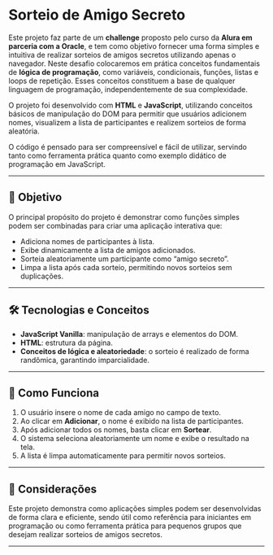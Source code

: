 # Sorteio de Amigo Secreto

Este projeto faz parte de um **challenge** proposto pelo curso da **Alura em parceria com a Oracle**, e tem como objetivo fornecer uma forma simples e intuitiva de realizar sorteios de amigos secretos utilizando apenas o navegador. Neste desafio colocaremos em prática conceitos fundamentais de **lógica de programação**, como variáveis, condicionais, funções, listas e loops de repetição. Esses conceitos constituem a base de qualquer linguagem de programação, independentemente de sua complexidade.

O projeto foi desenvolvido com **HTML** e **JavaScript**, utilizando conceitos básicos de manipulação do DOM para permitir que usuários adicionem nomes, visualizem a lista de participantes e realizem sorteios de forma aleatória.

O código é pensado para ser compreensível e fácil de utilizar, servindo tanto como ferramenta prática quanto como exemplo didático de programação em JavaScript.

---

## 🎯 Objetivo

O principal propósito do projeto é demonstrar como funções simples podem ser combinadas para criar uma aplicação interativa que:

- Adiciona nomes de participantes à lista.
- Exibe dinamicamente a lista de amigos adicionados.
- Sorteia aleatoriamente um participante como “amigo secreto”.
- Limpa a lista após cada sorteio, permitindo novos sorteios sem duplicações.

---

## 🛠️ Tecnologias e Conceitos

- **JavaScript Vanilla**: manipulação de arrays e elementos do DOM.
- **HTML**: estrutura da página.
- **Conceitos de lógica e aleatoriedade**: o sorteio é realizado de forma randômica, garantindo imparcialidade.

---

## 🚀 Como Funciona

1. O usuário insere o nome de cada amigo no campo de texto.  
2. Ao clicar em **Adicionar**, o nome é exibido na lista de participantes.  
3. Após adicionar todos os nomes, basta clicar em **Sortear**.  
4. O sistema seleciona aleatoriamente um nome e exibe o resultado na tela.  
5. A lista é limpa automaticamente para permitir novos sorteios.  

---

## 📌 Considerações

Este projeto demonstra como aplicações simples podem ser desenvolvidas de forma clara e eficiente, sendo útil como referência para iniciantes em programação ou como ferramenta prática para pequenos grupos que desejam realizar sorteios de amigos secretos.  

---
